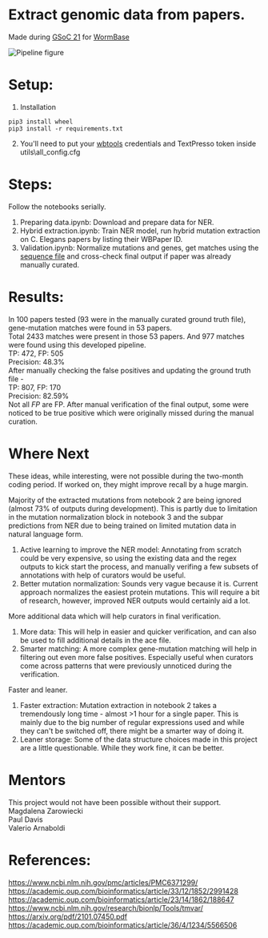 # Extract genomic data from papers.   
Made during [GSoC 21](https://summerofcode.withgoogle.com/projects/#4837497529434112) for [WormBase](https://wormbase.org/)   
  
![Pipeline figure](https://github.com/rishabgit/genomic-info-from-papers/blob/main/utils/misc/fig.jpg?raw=true)
  
  
# Setup:  
1. Installation  
```  
pip3 install wheel   
pip3 install -r requirements.txt   
```  
2. You'll need to put your [wbtools](https://github.com/WormBase/wbtools) credentials and TextPresso token inside utils\all_config.cfg  
  
   
# Steps:     
Follow the notebooks serially.   
1. Preparing data.ipynb: Download and prepare data for NER.   
2. Hybrid extraction.ipynb: Train NER model, run hybrid mutation extraction on C. Elegans papers by listing their WBPaper ID.   
3. Validation.ipynb: Normalize mutations and genes, get matches using the [sequence file](ftp://ftp.ebi.ac.uk/pub/databases/wormbase/releases/WS281/species/c_elegans/PRJNA13758/c_elegans.PRJNA13758.WS281.protein.fa.gz) and cross-check final output if paper was already manually curated.  


# Results:
In 100 papers tested (93 were in the manually curated ground truth file), gene-mutation matches were found in 53 papers.   
Total 2433 matches were present in those 53 papers. And 977 matches were found using this developed pipeline.    
TP: 472, FP: 505  
Precision: 48.3%  
After manually checking the false positives and updating the ground truth file -  
TP: 807, FP: 170  
Precision: 82.59%  
Not all *FP* are FP. After manual verification of the final output, some were noticed to be true positive which were originally missed during the manual curation.  



# Where Next  
These ideas, while interesting, were not possible during the two-month coding period. If worked on, they might improve recall by a huge margin.   
  
Majority of the extracted mutations from notebook 2 are being ignored (almost 73% of outputs during development). This is partly due to limitation in the mutation normalization block in notebook 3 and the subpar predictions from NER due to being trained on limited mutation data in natural language form.  
1. Active learning to improve the NER model: Annotating from scratch could be very expensive, so using the existing data and the regex outputs to kick start the process, and manually verifing a few subsets of annotations with help of curators would be useful.  
2. Better mutation normalization: Sounds very vague because it is. Current approach normalizes the easiest protein mutations. This will require a bit of research, however, improved NER outputs would certainly aid a lot.  
  
More additional data which will help curators in final verification.  
1. More data: This will help in easier and quicker verification, and can also be used to fill additional details in the ace file.  
2. Smarter matching: A more complex gene-mutation matching will help in filtering out even more false positives. Especially useful when curators come across patterns that were previously unnoticed during the verification.   
   
Faster and leaner.  
1. Faster extraction: Mutation extraction in notebook 2 takes a tremendously long time - almost >1 hour for a single paper. This is mainly due to the big number of regular expressions used and while they can't be switched off, there might be a smarter way of doing it.
2. Leaner storage: Some of the data structure choices made in this project are a little questionable. While they work fine, it can be better. 
  
  
# Mentors  
This project would not have been possible without their support.  
Magdalena Zarowiecki   
Paul Davis  
Valerio Arnaboldi  
  
  
# References:
https://www.ncbi.nlm.nih.gov/pmc/articles/PMC6371299/  
https://academic.oup.com/bioinformatics/article/33/12/1852/2991428  
https://academic.oup.com/bioinformatics/article/23/14/1862/188647  
https://www.ncbi.nlm.nih.gov/research/bionlp/Tools/tmvar/  
https://arxiv.org/pdf/2101.07450.pdf  
https://academic.oup.com/bioinformatics/article/36/4/1234/5566506  